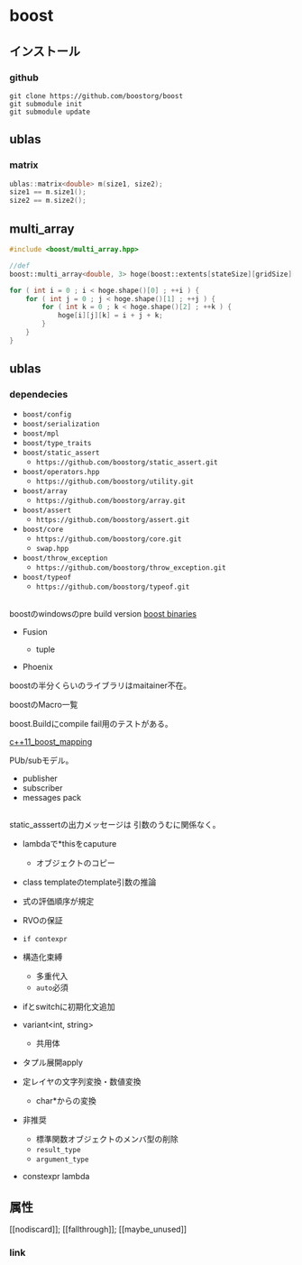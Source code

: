 # boost

## インストール
### github
```shell
git clone https://github.com/boostorg/boost
git submodule init
git submodule update
```

## ublas
### matrix
```cpp
ublas::matrix<double> m(size1, size2);
size1 == m.size1();
size2 == m.size2();

```

## multi_array

```cpp
#include <boost/multi_array.hpp>

//def
boost::multi_array<double, 3> hoge(boost::extents[stateSize][gridSize][simulationSize]);

for ( int i = 0 ; i < hoge.shape()[0] ; ++i ) {
    for ( int j = 0 ; j < hoge.shape()[1] ; ++j ) {
        for ( int k = 0 ; k < hoge.shape()[2] ; ++k ) {
            hoge[i][j][k] = i + j + k;
        }
    }
}

```

### 

## ublas
### dependecies
* `boost/config`
* `boost/serialization`
* `boost/mpl`
* `boost/type_traits`
* `boost/static_assert`
  * `https://github.com/boostorg/static_assert.git`
* `boost/operators.hpp`
  * `https://github.com/boostorg/utility.git`
* `boost/array`
  * `https://github.com/boostorg/array.git`
* `boost/assert`
  * `https://github.com/boostorg/assert.git`
* `boost/core`
  * `https://github.com/boostorg/core.git`
  * `swap.hpp`
* `boost/throw_exception`
  * `https://github.com/boostorg/throw_exception.git`
* `boost/typeof`
  * `https://github.com/boostorg/typeof.git`

## 

boostのwindowsのpre build version
[boost binaries](https://sourceforge.net/projects/boost/files/boost-binaries/)

* Fusion
  * tuple

* Phoenix


boostの半分くらいのライブラリはmaitainer不在。

boostのMacro一覧

boost.Buildにcompile fail用のテストがある。

[c++11_boost_mapping](https://github.com/boostjp/site/blob/master/tips/cxx11-boost-mapping.md)

PUb/subモデル。
* publisher
* subscriber
* messages pack

##
static_asssertの出力メッセージは
引数のうむに関係なく。
* lambdaで*thisをcaputure
  * オブジェクトのコピー
* class templateのtemplate引数の推論
* 式の評価順序が規定
* RVOの保証
* `if contexpr`
* 構造化束縛
  * 多重代入
  * `auto`必須
* ifとswitchに初期化文追加
* variant<int, string>
  * 共用体
* タプル展開apply
* 定レイヤの文字列変換・数値変換
    * char*からの変換
* 非推奨
  * 標準関数オブジェクトのメンバ型の削除
  * `result_type`
  * `argument_type`

* constexpr lambda

## 属性
[[nodiscard]];
[[fallthrough]];
[[maybe_unused]]

### link


